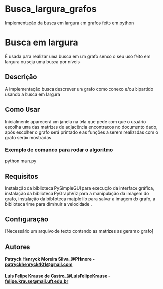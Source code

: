 # Busca_largura_grafos

Implementação da busca em largura em grafos feito em python

# Busca em largura

É usada para realizar uma busca em um grafo sendo o seu uso feito em largura ou seja uma busca por níveis

## Descrição

A implementação busca descrever um grafo como conexo e/ou bipartido usando a busca em largura

## Como Usar

Inicialmente aparecerá um janela na tela que pede com que o usuário escolha uma das matrizes de adjacência encontrados no documento dado, após escolher o grafo será printado e as funções a serem realizadas com o grafo serão mostradas


### Exemplo de comando para rodar o algoritmo
python main.py


## Requisitos

Instalação da biblioteca PySimpleGUI para execução da interface gráfica, instalação da biblioteca PyGraphViz para a manipulação da imagem do grafo, instalação da biblioteca matplotlib para salvar a imagem do grafo, a biblioteca time para diminuir a velocidade .

## Configuração

[Necessário um arquivo de texto contendo as matrizes as geram o grafo]


## Autores

#### Patryck Henryck Moreira Silva_@PHmore - patryckhenryck401@gmail.com 
#### Luis Felipe Krause de Castro_@LuisFelipeKrause - felipe.krause@mail.uft.edu.br
